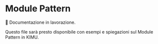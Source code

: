 # Module Pattern

🚧 Documentazione in lavorazione.

Questo file sarà presto disponibile con esempi e spiegazioni sul Module Pattern in KIMU.
